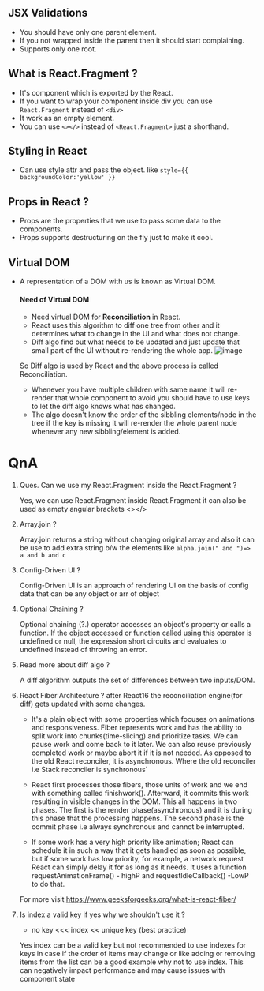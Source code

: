 ## JSX Validations
- You should have only one parent element. 
- If you not wrapped inside the parent then it should start complaining.
-  Supports only one root.
  
## What is React.Fragment ?
- It's component which is exported by the React.
- If you want to wrap your component inside div you can use `React.Fragment` instead of `<div>`
- It work as an empty element.
- You can use `<></>` instead of `<React.Fragment>` just a shorthand.

## Styling in React
- Can use style attr and pass the object. like `style={{ backgroundColor:'yellow' }}`

## Props in React ?
- Props are the properties that we use to pass some data to the components.
- Props supports destructuring on the fly just to make it cool.

## Virtual DOM
- A representation of a DOM with us is known as Virtual DOM.

    #### Need of Virtual DOM
  - Need virtual DOM for **Reconciliation** in React.
  - React uses this algorithm to diff one tree from other and it determines what to change in the UI and what does not change.
  - Diff algo find out what needs to be updated and just update that small part of the UI without re-rendering the whole app.
  ![image](https://user-images.githubusercontent.com/42863919/215876981-03620e92-6bb9-400d-b002-09a1f916eaec.png)

  So Diff algo is used by React and the above process is called Reconciliation. 
  - Whenever you have multiple children with same name it will re-render that whole component to avoid you should have to use keys to let the diff algo knows what has changed.
  -  The algo doesn't know the order of the sibbling elements/node in the tree if the key is missing it will re-render the whole parent node whenever any new sibbling/element is added.

# QnA
1. Ques. Can we use my React.Fragment inside the React.Fragment ?
   
   Yes, we can use React.Fragment inside React.Fragment it can also be used as empty angular brackets <></>
   
2. Array.join ? 

   Array.join returns a string without changing original array and also it can be use to add extra string b/w the elements like `alpha.join(" and ")=> a and b and c`

3. Config-Driven UI ?

    Config-Driven UI is an approach of rendering UI on the basis of config data that can be any object or arr of object   

4. Optional Chaining ?

      Optional chaining (?.) operator accesses an object's property or calls a function. If the object accessed or function called using this operator is undefined or null, the expression short circuits and evaluates to undefined instead of throwing an error.

5. Read more about diff algo ?

      A diff algorithm outputs the set of differences between two inputs/DOM.

6. React Fiber Architecture ? after React16 the reconciliation engine(for diff) gets updated with some changes. 

    - It's a plain object with some properties which focuses on animations and responsiveness. Fiber represents work and has the ability to split work into chunks(time-slicing) and prioritize tasks. We can pause work and come back to it later. We can also reuse previously completed work or maybe abort it if it is not needed. As opposed to the old React reconciler, it is asynchronous. Where the old reconciler i.e Stack reconciler is synchronous`

    - React first processes those fibers, those units of work and we end with something called finishwork(). Afterward, it commits this work resulting in visible changes in the DOM. This all happens in two phases. The first is the render phase(asynchronous) and it is during this phase that the processing happens. The second phase is the commit phase i.e always synchronous and cannot be interrupted.

    - If some work has a very high priority like animation; React can schedule it in such a way that it gets handled as soon as possible, but if some work has low priority, for example, a network request React can simply delay it for as long as it needs. It uses a function requestAnimationFrame() - highP and requestIdleCallback() -LowP to do that.
   
    For more visit https://www.geeksforgeeks.org/what-is-react-fiber/

7. Is index a valid key if yes why we shouldn't use it ?
     - no key <<< index << unique key (best practice)

   Yes index can be a valid key but not recommended to use indexes for keys in case if the order of items may change or like adding or removing items from the list can be a good example why not to use index. This can negatively impact performance and may cause issues with component state
